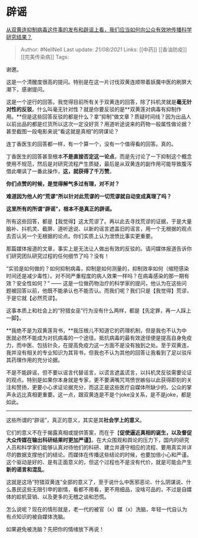 # 辟谣
[从双黄连抑制病毒这件事的发布和辟谣上看，我们应当如何向公众有效地传播科学研究结果？](https://www.zhihu.com/question/368933647/answer/993018613)

> Author: #NellNell 
Last update: *21/08/2021* 
Links: [[中药]] [[香油防疫]] [[完美传染病]]
Tags:  

谢邀。

这是一个清醒度很高的提问。特别是在这一片讨伐双黄连顺带着妖魔中医的刷屏大潮下，感谢提问。

这是一个逆行的回答。我觉得目前所有关于双黄连的回答，除了抖机灵就是**毫无针对性的反驳**。什么叫毫无针对性？就是你要反驳的是**双黄莲对病毒有抑制作用。**但是这些回答反驳的都是什么？拿“抑制”做文章？质疑时间线？因为出品人以前出品的都是烂货所以这次一定没好货？用道听途说来的药物一般属性做论据？甚至截图一段电影来说“看这就是真相”的阴谋论？

连丁香医生的回答都一样，有一个算一个，没有一个值得看的回答。真的。

丁香医生的回答甚至根本**不是直接否定这一论点**，而是先讨论了一下抑制这个概念使用不规范，然后是对研究流程产生质疑，最后是从双黄连的副作用可能导致腹泻借此嘲讽了一番此操作，**这，就获得了千万赞**。

**你们点赞的时候，是觉得解气多过有理，对不对？**

**难道因为他人的“荒谬”所以针对此荒谬的一切荒谬就自动变成真理了吗？**

**这里所有的所谓“辟谣”，根本不是真正的辟谣。**

所有这些回答，都是【我觉得】这太荒谬了。再以此去寻找荒谬的证据，于是大量脑补、抖机灵、截屏、道听途说、以新的谣言遮盖旧的谣言，用一个无根据的观点去否认另一个无根据的论点。你们实质上认为泄愤比事实更重要。

那篇媒体报道的文章，事实上是无法让人做出有效的反驳的。请问媒体报道告诉你们研究团队研究过程的任何细节了吗？没有！

“实验是如何做的？如何抑制病毒，抑制是如何测量的，抑制效率如何（缩短感染时间还是减少毒性）。对不同严重程度的病人效果一样吗？在病毒感染的那一期有效？安全性如何？” —— 这是一位做药物治疗的科学家的提问，他认为在这些问题被回答以前，他既不能承认也不能否认。而我们呢？我们只是【我觉得】荒谬，于是它就【必然荒谬】。

这事本质上和社会上的“狩猎女巫”行为没有什么两样，都是【先定罪，再一人踩上一脚】。

**我绝不是为双黄莲背书，**我压根儿不知道它的药理机制，但是我也不认为中医就必然不能成为对抗病毒的一个途径。抵抗病毒的最有效途径便是提高自身免疫力，而中医、包括针灸，在提高免疫力这一方面不是没有独到之处。至于双黄连，我并没有相关的专业知识为其背书，但我也不认为其他的回答让我看到了足以驳斥其药理作用的充分论据。

不是不能辟谣，但不要以谣言代替谣言，以谎言遮盖谎言，以抖机灵反驳需要论证的观点。特别是如果你本身就是专家，更不要满嘴咒骂愤世嫉俗以此获得即刻的关注和赞扬，更要小心求证论据充分，而这正是这些医疗自媒体所缺少的。公众的掌声永远比真相更重要。这一点，跟双黄连是不是个joke没关系，是不是joke，都是如此。

---

这些所谓的“辟谣”，真正的意义，其实是其**社会学上的意义**。

它们的意义不在于揭露真相或提供答案，而在于【**促使逼近真相的诞生，以及督促大众传媒在输出科研结果时更加严谨】**。在大众围观和舆论的压力下，国内的研究人员和科学家们能够认真对待他们的科研、建立并遵守相应的流程、要用真实并详尽的数据支撑他们的结论。而媒体在传播这些结论的时候，也要加倍小心和严谨。这个驱动是好的、是有正面意义的，但这个过程也不是没有代价，就是可能会产生**新的谣言和混乱**。

这就是这场“狩猎双黄连”全部的意义了，至于说什么中医邪恶论、什么阴谋说、什么愚民这些无限引申的剧情，看都不用看，更不用细品，没啥可品的，不过是自媒体的趁机营销、以及更多的无稽之谈和恐慌。

怎么说呢？现在的情形就是，老一代的被官（x）媒（x）洗脑，年轻一代自认为有点知识的被自媒体洗脑。

如果避免被洗脑？先把你的情绪放下再说！